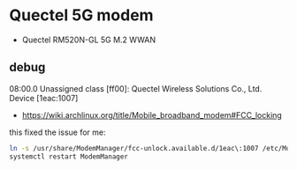 # Quectel 5G modem

- Quectel RM520N-GL 5G M.2 WWAN

## debug

08:00.0 Unassigned class [ff00]: Quectel Wireless Solutions Co., Ltd. Device [1eac:1007]

- https://wiki.archlinux.org/title/Mobile_broadband_modem#FCC_locking

this fixed the issue for me:

```bash
ln -s /usr/share/ModemManager/fcc-unlock.available.d/1eac\:1007 /etc/ModemManager/fcc-unlock.d/1eac:1007
systemctl restart ModemManager
```
